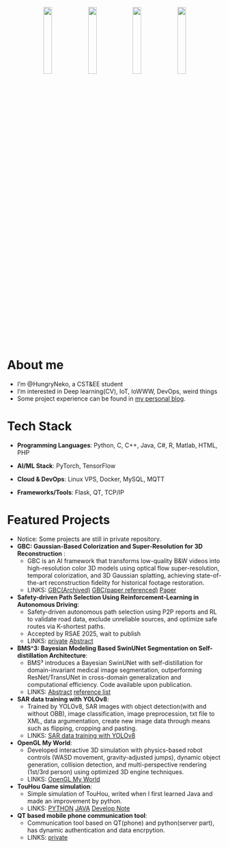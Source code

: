 <div align="center">
  <img src="https://github.com/user-attachments/assets/4e814ecf-fccc-4878-b888-21cc5a69ac3c" width="20%">
  <img src="https://github.com/user-attachments/assets/4e814ecf-fccc-4878-b888-21cc5a69ac3c" width="20%">
  <img src="https://github.com/user-attachments/assets/4e814ecf-fccc-4878-b888-21cc5a69ac3c" width="20%">
  <img src="https://github.com/user-attachments/assets/4e814ecf-fccc-4878-b888-21cc5a69ac3c" width="20%">
</div>

# About me 
- I’m @HungryNeko, a CST&EE student
- I’m interested in Deep learning(CV), IoT, IoWWW, DevOps, weird things
- Some project experience can be found in [my personal blog](https://fujisaki.top/category/%E6%8A%80%E6%9C%AF-tech/).
# Tech Stack
- ​**Programming Languages**: Python, C, C++, Java, C#, R, Matlab, HTML, PHP  
- ​**AI/ML Stack**: PyTorch, TensorFlow 

- ​**Cloud & DevOps**: Linux VPS, Docker, MySQL, MQTT  
- ​**Frameworks/Tools**: Flask, QT, TCP/IP  
<!--# What I have uploaded 
- Experiment projects for papers
- Some class projects
- Personal projects
- Some web links and files for personal use
- Notice: Some repositories are not published (for personal use or for certain confidentiality reasons)-->
# Featured Projects
- Notice:  Some projects are still in private repository.
- **GBC: Gaussian-Based Colorization and Super-Resolution for 3D Reconstruction** :
  - GBC is an AI framework that transforms low-quality B&W videos into high-resolution color 3D models using optical flow super-resolution, temporal colorization, and 3D Gaussian splatting, achieving state-of-the-art reconstruction fidelity for historical footage restoration. 
  - LINKS: [GBC(Archived)](https://github.com/ffftuanxxx/GBC) [GBC(paper referenced)](https://github.com/ffftuanxxx/GBC) [Paper](https://dl.acm.org/doi/10.1145/3703619.3706039)
- **Safety-driven Path Selection Using Reinforcement-Learning in Autonomous Driving**:
  - Safety-driven autonomous path selection using P2P reports and RL to validate road data, exclude unreliable sources, and optimize safe routes via K-shortest paths.  
  - Accepted by RSAE 2025, wait to publish
  - LINKS: [private](https://github.com/HungryNeko/accident-and-road-information-processing)  [Abstract](https://fujisaki.top/2025/04/15/safety-driven-path-selection-using-reinforcement-learning-in-autonomous-driving/)
- **BMS^3: Bayesian Modeling Based SwinUNet Segmentation on Self-distillation Architecture**:
  - BMS³ introduces a Bayesian SwinUNet with self-distillation for domain-invariant medical image segmentation, outperforming ResNet/TransUNet in cross-domain generalization and computational efficiency. Code available upon publication.
  - LINKS: [Abstract](https://fujisaki.top/2024/11/02/bms3-bayesian-modeling-based-swinunet-segmentation-on-self-distillation-architecture/) [reference list](https://elucidator.cn/bmsss_ref/)
- **SAR data training with YOLOv8**:
  - Trained by YOLOv8, SAR images with object detection(with and without OBB), image classification, image preprocession, txt file to XML, data argumentation, create new image data through means such as flipping, cropping and pasting.
  - LINKS: [SAR data training with YOLOv8](https://github.com/HungryNeko/SAR-Aircraft-YOLOv8) 
- **OpenGL My World**:
  - Developed interactive 3D simulation with physics-based robot controls (WASD movement, gravity-adjusted jumps), dynamic object generation, collision detection, and multi-perspective rendering (1st/3rd person) using optimized 3D engine techniques.
  - LINKS: [OpenGL My World](https://github.com/ffftuanxxx/OpenGL-My-World)
- **TouHou Game simulation**:
  - Simple simulation of TouHou, writed when I first learned Java and made an improvement by python.
  - LINKS: [PYTHON](https://github.com/HungryNeko/ThreeBrilliance) [JAVA](https://github.com/HungryNeko/fan_made_touhou) [Develop Note](https://fujisaki.top/2024/03/05/touhou-game-simulation-note/)
- **QT based mobile phone communication tool**:
  - Communication tool based on QT(phone) and python(server part), has dynamic authentication and data encrpytion.
  - LINKS: [private](https://github.com/HungryNeko/mobile-computing-project/settings/security_analysis)
